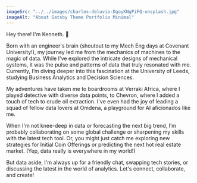 ```yaml
---
imageSrc: "../../images/charles-deluvio-DgoyKNgPiFQ-unsplash.jpg"
imageAlt: "About Gatsby Theme Portfolio Minimal"
---
```

Hey there! I'm Kenneth. 🚀

Born with an engineer's brain (shoutout to my Mech Eng days at Covenant University!), my journey led me from the mechanics of machines to the magic of data. While I've explored the intricate designs of mechanical systems, it was the pulse and patterns of data that truly resonated with me. Currently, I’m diving deeper into this fascination at the University of Leeds, studying Business Analytics and Decision Sciences.

My adventures have taken me to boardrooms at Verraki Africa, where I played detective with diverse data points, to Chevron, where I added a touch of tech to crude oil extraction. I've even had the joy of leading a squad of fellow data lovers at Omdena, a playground for AI aficionados like me.

When I'm not knee-deep in data or forecasting the next big trend, I’m probably collaborating on some global challenge or sharpening my skills with the latest tech tool. Or, you might just catch me exploring new strategies for Initial Coin Offerings or predicting the next hot real estate market. (Yep, data really is everywhere in my world!)

But data aside, I'm always up for a friendly chat, swapping tech stories, or discussing the latest in the world of analytics. Let's connect, collaborate, and create!

<!-- Photo by <a href="https://unsplash.com/@charlesdeluvio?utm_source=unsplash&utm_medium=referral&utm_content=creditCopyText" target="_blank" rel="nofollow noopener noreferrer" aria-label="External Link"><u>Charles Deluvio</u></a> on Unsplash -->

